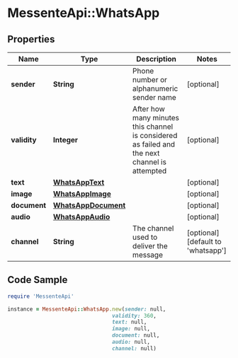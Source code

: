 # MessenteApi::WhatsApp

## Properties

Name | Type | Description | Notes
------------ | ------------- | ------------- | -------------
**sender** | **String** | Phone number or alphanumeric sender name | [optional] 
**validity** | **Integer** | After how many minutes this channel is   considered as failed and the next channel is attempted | [optional] 
**text** | [**WhatsAppText**](WhatsAppText.md) |  | [optional] 
**image** | [**WhatsAppImage**](WhatsAppImage.md) |  | [optional] 
**document** | [**WhatsAppDocument**](WhatsAppDocument.md) |  | [optional] 
**audio** | [**WhatsAppAudio**](WhatsAppAudio.md) |  | [optional] 
**channel** | **String** | The channel used to deliver the message | [optional] [default to &#39;whatsapp&#39;]

## Code Sample

```ruby
require 'MessenteApi'

instance = MessenteApi::WhatsApp.new(sender: null,
                                 validity: 360,
                                 text: null,
                                 image: null,
                                 document: null,
                                 audio: null,
                                 channel: null)
```


